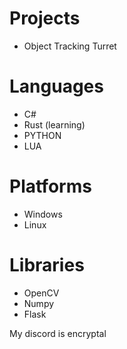 # Projects
- Object Tracking Turret

# Languages
- C#
- Rust (learning)
- PYTHON
- LUA

# Platforms
- Windows
- Linux

# Libraries
- OpenCV
- Numpy
- Flask

My discord is encryptal
